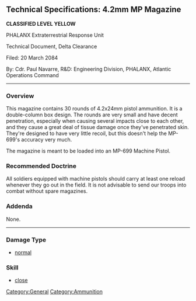 ## Technical Specifications: 4.2mm MP Magazine

**CLASSIFIED LEVEL YELLOW**

PHALANX Extraterrestrial Response Unit

Technical Document, Delta Clearance

Filed: 20 March 2084

By: Cdr. Paul Navarre, R&D: Engineering Division, PHALANX, Atlantic
Operations Command

------------------------------------------------------------------------

### Overview

This magazine contains 30 rounds of 4.2x24mm pistol ammunition. It is a
double-column box design. The rounds are very small and have decent
penetration, especially when causing several impacts close to each
other, and they cause a great deal of tissue damage once they've
penetrated skin. They're designed to have very little recoil, but this
doesn't help the MP-699's accuracy very much.

The magazine is meant to be loaded into an MP-699 Machine Pistol.

### Recommended Doctrine

All soldiers equipped with machine pistols should carry at least one
reload whenever they go out in the field. It is not advisable to send
our troops into combat without spare magazines.

### Addenda

None.

------------------------------------------------------------------------

### Damage Type

- [normal](Damage/normal "wikilink")

### Skill

- [close](Skills/close "wikilink")

[Category:General](Category:General "wikilink")
[Category:Ammunition](Category:Ammunition "wikilink")
